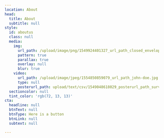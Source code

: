 ```yaml
---
location: About
head:
  title: About
  subtitle: null
style:
  id: aboutus
  class: null
  media:
    img:
      url_path: /upload/image/png/1549924401327_url_path_closed_envelope.png
      pattern: true
      parallax: true
      overlay: null
      blur: true
    video:
      url_path: /upload/image/jpeg/1554850859079_url_path_john-doe.jpg
      type: null
      posterurl_path: upload/text/csv/1549048618029_posterurl_path_surveys (7).csv
  sectioncolor: null
  tint_color: 'rgb(72, 13, 13)'
cta:
  headline: null
  btnText: null
  btnType: Here is a button
  btnLink: null
  subtext: null

---
```




